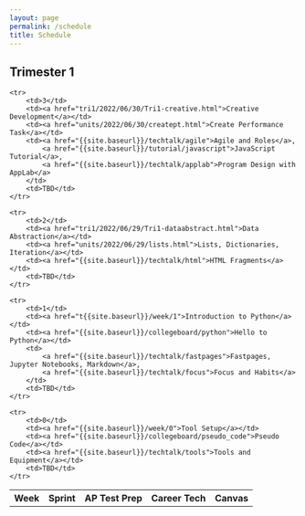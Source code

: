 ```yaml
---
layout: page
permalink: /schedule
title: Schedule
---
```


## Trimester 1

<table>
    <tr>
     <th>Week</th>
     <th>Sprint</th>
     <th>AP Test Prep</th>
     <th>Career Tech</th>
     <th>Canvas</th>
    </tr>
    
    <tr>
        <td>3</td>
        <td><a href="tri1/2022/06/30/Tri1-creative.html">Creative Development</a></td>
        <td><a href="units/2022/06/30/creatept.html">Create Performance Task</a></td>
        <td><a href="{{site.baseurl}}/techtalk/agile">Agile and Roles</a>,
            <a href="{{site.baseurl}}/tutorial/javascript">JavaScript Tutorial</a>,
            <a href="{{site.baseurl}}/techtalk/applab">Program Design with AppLab</a>
        </td>
        <td>TBD</td>
    </tr>

    <tr>
        <td>2</td>
        <td><a href="tri1/2022/06/29/Tri1-dataabstract.html">Data Abstraction</a></td>
        <td><a href="units/2022/06/29/lists.html">Lists, Dictionaries, Iteration</a></td>
        <td><a href="{{site.baseurl}}/techtalk/html">HTML Fragments</a></td>
        <td>TBD</td>
    </tr>

    <tr>
        <td>1</td>
        <td><a href="t{{site.baseurl}}/week/1">Introduction to Python</a></td>
        <td><a href="{{site.baseurl}}/collegeboard/python">Hello to Python</a></td>
        <td>
            <a href="{{site.baseurl}}/techtalk/fastpages">Fastpages, Jupyter Notebooks, Markdown</a>,
            <a href="{{site.baseurl}}/techtalk/focus">Focus and Habits</a>       
        </td>
        <td>TBD</td>
    </tr>
    
    <tr>
        <td>0</td>
        <td><a href="{{site.baseurl}}/week/0">Tool Setup</a></td>
        <td><a href="{{site.baseurl}}/collegeboard/pseudo_code">Pseudo Code</a></td>
        <td><a href="{{site.baseurl}}/techtalk/tools">Tools and Equipment</a></td>
        <td>TBD</td>
    </tr>
    
</table>

<!---
    <tr>
        <td>10</td>
        <td><a href="">Algorithms for Images</a></td>
        <td><a href="https://apclassroom.collegeboard.org/103/home?unit=2">2.2 Data Compression</a></td>
        <td><a href="">Image Manipulations (TBD)</a></td>
        <td>TBD</td>
    </tr>

    <tr>
        <td>9</td>
        <td><a href="">Working with Images</a></td>
        <td><a href="https://apclassroom.collegeboard.org/103/home?unit=2">2.3 Extracting Information from Data</a></td>
        <td><a href="https://csp.nighthawkcodingsociety.com/starter/rgb/">RGB Values and Base64</a></td>
        <td>TBD</td>
    </tr>

    <tr>
        <td>8</td>
        <td><a href="">Working with Binary</a></td>
        <td><a href="https://apclassroom.collegeboard.org/103/home?unit=2">2.1 Binary Numbers</a></td>
        <td><a href="frontend/binary">Binary Calculator ASCII, Base 2, 8, 16 (TBD)</a></td>
        <td>TBD</td>
    </tr>

    <tr>
        <td>7</td>
        <td><a href="">Test Driven Development</a></td>
        <td><a href="https://apclassroom.collegeboard.org/103/home?unit=1">1.4 Identifying and Correct Errors</a></td>
        <td><a href="api/overview">Frontend and Backend use cases (API)</a></td>
        <td>TBD</td>
    </tr>

    <tr>
        <td>6</td>
        <td><a href="">AWS, Docker, Nginx Deployment</a></td>
        <td><a href="https://apclassroom.collegeboard.org/103/home?unit=1">1.3 Program Design and Development</a></td>
        <td><a href="tutorial/bash">Bash Introduction</a>,
            <a href="tutorial/deploy">Deployment Guide</a>
        </td>
        <td>TBD</td>
    </tr>

    <tr>
        <td>5</td>
        <td><a href="">Flask/Python Backend Development</a></td>
        <td><a href="https://apclassroom.collegeboard.org/103/home?unit=1">1.2 Program Function and Purpose</a></td>
        <td><a href="tutorial/webapi">Python API Endpoints using Jokes</a></td>
        <td>TBD</td>
    </tr>

    <tr>
        <td>4</td>
        <td><a href="">HTML/JavaScript Frontend Development</a></td>
        <td><a href="https://apclassroom.collegeboard.org/103/home?unit=1">1.1 Collaboration</a></td>
        <td><a href="frontend/overview.html">Frontend with Fastpages</a></td>
        <td>TBD</td>
    </tr>
-->
